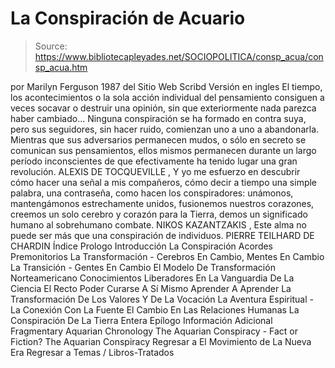 # La Conspiración de Acuario

> Source: https://www.bibliotecapleyades.net/SOCIOPOLITICA/consp_acua/consp_acua.htm

por Marilyn Ferguson
1987
del Sitio Web Scribd
Versión en ingles
El tiempo, los acontecimientos o la sola acción individual del pensamiento consiguen a veces socavar o destruir una opinión, sin que exteriormente nada parezca haber cambiado... Ninguna conspiración se ha formado en contra suya, pero sus seguidores, sin hacer ruido, comienzan uno a uno a abandonarla. Mientras que sus adversarios permanecen mudos, o sólo en secreto se comunican sus pensamientos, ellos mismos permanecen durante un largo período inconscientes de que efectivamente ha tenido lugar una gran revolución.
ALEXIS DE TOCQUEVILLE ,
Y yo me esfuerzo en descubrir cómo hacer una señal a mis compañeros, cómo decir a tiempo una simple palabra, una contraseña, como hacen los conspiradores: unámonos, mantengámonos estrechamente unidos, fusionemos nuestros corazones, creemos un solo cerebro y corazón para la Tierra, demos un significado humano al sobrehumano combate.
NIKOS KAZANTZAKIS ,
Este alma no puede ser más que una conspiración de individuos.
PIERRE TEILHARD DE CHARDIN
Índice
Prologo
Introducción
La Conspiración
Acordes Premonitorios
La Transformación - Cerebros En Cambio, Mentes En Cambio
La Transición - Gentes En Cambio
El Modelo De Transformación Norteamericano
Conocimientos Liberadores En La Vanguardia De La Ciencia
El Recto Poder
Curarse A Sí Mismo
Aprender A Aprender
La Transformación De Los Valores Y De La Vocación
La Aventura Espiritual - La Conexión Con La Fuente
El Cambio En Las Relaciones Humanas
La Conspiración De La Tierra Entera Epílogo
Información Adicional
Fragmentary Aquarian Chronology
The Aquarian Conspiracy - Fact or Fiction?
The Aquarian Conspiracy
Regresar a El Movimiento de La Nueva Era
Regresar a Temas / Libros-Tratados
